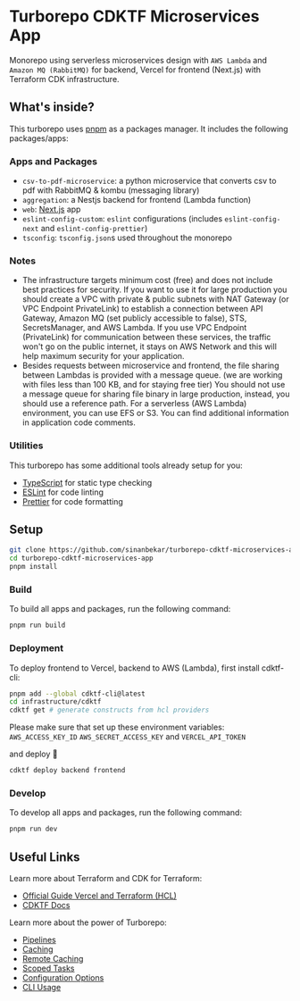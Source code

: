 # Turborepo CDKTF Microservices App

Monorepo using serverless microservices design with `AWS Lambda` and `Amazon MQ (RabbitMQ)` for backend, 
Vercel for frontend (Next.js) with Terraform CDK infrastructure.

## What's inside?

This turborepo uses [pnpm](https://pnpm.io) as a packages manager. It includes the following packages/apps:

### Apps and Packages
- `csv-to-pdf-microservice`: a python microservice that converts csv to pdf with RabbitMQ & kombu (messaging library)
- `aggregation`: a Nestjs backend for frontend (Lambda function)
- `web`: [Next.js](https://nextjs.org) app
- `eslint-config-custom`: `eslint` configurations (includes `eslint-config-next` and `eslint-config-prettier`)
- `tsconfig`: `tsconfig.json`s used throughout the monorepo

### Notes
- The infrastructure targets minimum cost (free) and does not include best practices for security. 
If you want to use it for large production you should create a VPC with private & public subnets with NAT Gateway 
(or VPC Endpoint PrivateLink) to establish a connection between API Gateway, Amazon MQ (set publicly accessible to false), STS, SecretsManager, and AWS Lambda. 
If you use VPC Endpoint (PrivateLink) for communication between these services, the traffic won't go on the public internet, 
it stays on AWS Network and this will help maximum security for your application.
- Besides requests between microservice and frontend, the file sharing between Lambdas is provided with a message queue. (we are working with files less than 100 KB, 
and for staying free tier)
You should not use a message queue for sharing file binary in large production, instead, you should use a reference path. For a serverless (AWS Lambda) environment,
you can use EFS or S3. You can find additional information in application code comments.

### Utilities

This turborepo has some additional tools already setup for you:

- [TypeScript](https://www.typescriptlang.org/) for static type checking
- [ESLint](https://eslint.org/) for code linting
- [Prettier](https://prettier.io) for code formatting

## Setup

```bash
git clone https://github.com/sinanbekar/turborepo-cdktf-microservices-app
cd turborepo-cdktf-microservices-app
pnpm install
```

### Build

To build all apps and packages, run the following command:

```bash
pnpm run build
```

### Deployment

To deploy frontend to Vercel, backend to AWS (Lambda), first install cdktf-cli:

```bash
pnpm add --global cdktf-cli@latest
cd infrastructure/cdktf
cdktf get # generate constructs from hcl providers
```
Please make sure that set up these environment variables: `AWS_ACCESS_KEY_ID` `AWS_SECRET_ACCESS_KEY` and `VERCEL_API_TOKEN`

and deploy 🚀

```bash
cdktf deploy backend frontend
```

### Develop

To develop all apps and packages, run the following command:

```bash
pnpm run dev
```

## Useful Links

Learn more about Terraform and CDK for Terraform:
- [Official Guide Vercel and Terraform (HCL)](https://vercel.com/guides/integrating-terraform-with-vercel)
- [CDKTF Docs](https://www.terraform.io/cdktf)

Learn more about the power of Turborepo:

- [Pipelines](https://turborepo.org/docs/core-concepts/pipelines)
- [Caching](https://turborepo.org/docs/core-concepts/caching)
- [Remote Caching](https://turborepo.org/docs/core-concepts/remote-caching)
- [Scoped Tasks](https://turborepo.org/docs/core-concepts/scopes)
- [Configuration Options](https://turborepo.org/docs/reference/configuration)
- [CLI Usage](https://turborepo.org/docs/reference/command-line-reference)
